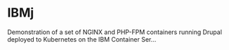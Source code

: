 # IBMj
Demonstration of a set of NGINX and PHP-FPM containers running Drupal deployed to Kubernetes on the IBM Container Ser…
